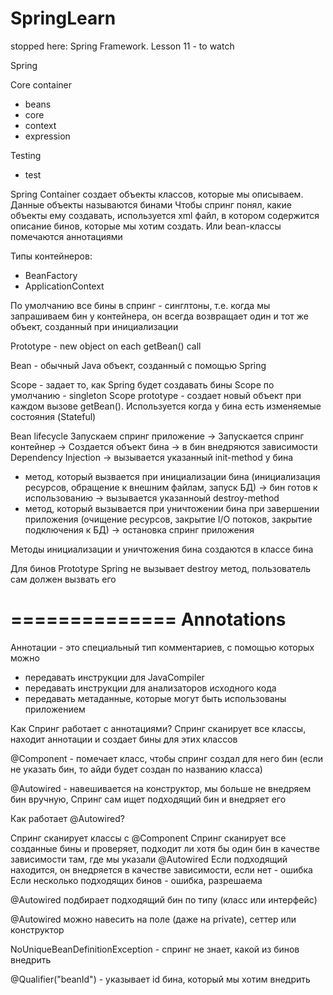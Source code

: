 # SpringLearn

stopped here: Spring Framework. Lesson 11 - to watch

Spring

Core container
- beans
- core
- context
- expression

Testing
- test

Spring Container создает объекты классов, которые мы описываем. Данные объекты называются бинами
Чтобы спринг понял, какие объекты ему создавать, используется xml файл,
в котором содержится описание бинов, которые мы хотим создать.
Или bean-классы помечаются аннотациями

Типы контейнеров:
- BeanFactory
- ApplicationContext

По умолчанию все бины в спринг - синглтоны, т.е. когда мы запрашиваем бин у контейнера, он всегда возвращает один и тот же объект, созданный при инициализации

Prototype - new object on each getBean() call

Bean - обычный Java объект, созданный с помощью Spring

Scope - задает то, как Spring будет создавать бины
Scope по умолчанию - singleton
Scope prototype - создает новый объект при каждом вызове getBean(). Используется когда у бина есть изменяемые состояния (Stateful)

Bean lifecycle
Запускаем спринг приложение
-> Запускается спринг контейнер
-> Создается объект бина
-> в бин внедряются зависимости Dependency Injection
-> вызывается указанный init-method у бина
- метод, который вызвается при инициализации бина (инициализация ресурсов, обращение к внешним файлам, запуск БД)
-> бин готов к использованию
-> вызывается указанноый destroy-method
- метод, который вызывается при уничтожении бина при завершении приложения (очищение ресурсов, закрытие I/O потоков, закрытие подключения к БД)
-> остановка спринг приложения

Методы инициализации и уничтожения бина создаются в классе бина

Для бинов Prototype Spring не вызывает destroy метод,
пользователь сам должен вызвать его

==============
Annotations
==============
Аннотации - это специальный тип комментариев, с помощью которых можно
- передавать инструкции для JavaCompiler
- передавать инструкции для анализаторов исходного кода
- передавать метаданные, которые могут быть использованы приложением

Как Спринг работает с аннотациями?
Спринг сканирует все классы, находит аннотации и создает бины для этих классов

@Component - помечает класс, чтобы спринг создал для него бин (если не указать бин, то айди будет создан по названию класса)

@Autowired - навешивается на конструктор, мы больше не внедряем бин вручную, Спринг сам ищет подходящий бин и внедряет его

Как работает @Autowired?

Спринг сканирует классы с @Component
Спринг сканирует все созданные бины и проверяет, подходит ли хотя бы один бин в качестве зависимости там, где мы указали @Autowired
Если подходящий находится, он внедряется в качестве зависимости, если нет - ошибка
Если несколько подходящих бинов - ошибка, разрешаема

@Autowired подбирает подходящий бин по типу (класс или интерфейс)

@Autowired можно навесить на поле (даже на private), сеттер или конструктор

NoUniqueBeanDefinitionException - спринг не знает, какой из бинов внедрить

@Qualifier("beanId") - указывает id бина, который мы хотим внедрить